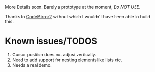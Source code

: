 More Details soon. Barely a prototype at the moment, _Do NOT USE_. 

Thanks to [CodeMirror2](http://codemirror.net) without which I wouldn't have been able to build this.    

# Known issues/TODOS

1. Cursor position does not adjust vertically.
2. Need to add support for nesting elements like lists etc.       
3. Needs a real demo.